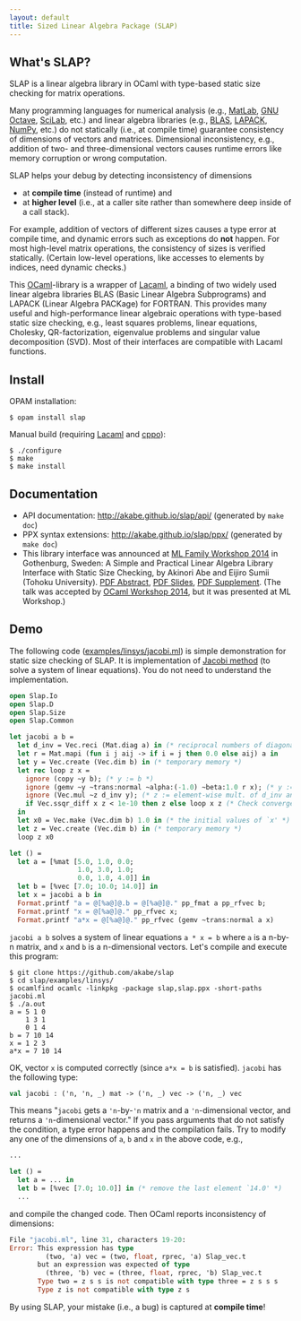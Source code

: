 ```yaml
---
layout: default
title: Sized Linear Algebra Package (SLAP)
---
```


What's SLAP?
------------

SLAP is a linear algebra library in OCaml with type-based static size checking
for matrix operations.

Many programming languages for numerical analysis (e.g.,
[MatLab](http://www.mathworks.com/products/matlab/),
[GNU Octave](https://www.gnu.org/software/octave/),
[SciLab](http://www.scilab.org/), etc.) and linear algebra libraries (e.g.,
[BLAS](http://www.netlib.org/blas/), [LAPACK](http://www.netlib.org/lapack/),
[NumPy](http://www.numpy.org/), etc.) do not statically (i.e., at compile time)
guarantee consistency of dimensions of vectors and matrices.
Dimensional inconsistency, e.g., addition of two- and three-dimensional vectors
causes runtime errors like memory corruption or wrong computation.

SLAP helps your debug by detecting inconsistency of dimensions

- at **compile time** (instead of runtime) and
- at **higher level** (i.e., at a caller site rather than somewhere deep inside
  of a call stack).

For example, addition of vectors of different sizes causes a type error
at compile time, and dynamic errors such as exceptions do **not** happen.
For most high-level matrix operations, the consistency of sizes is verified
statically. (Certain low-level operations, like accesses to elements by indices,
need dynamic checks.)

This [OCaml](http://ocaml.org/)-library is a wrapper of
[Lacaml](https://github.com/mmottl/lacaml), a binding of two widely used
linear algebra libraries BLAS (Basic Linear Algebra Subprograms) and LAPACK
(Linear Algebra PACKage) for FORTRAN.
This provides many useful and high-performance linear algebraic operations with
type-based static size checking, e.g., least squares problems, linear equations,
Cholesky, QR-factorization, eigenvalue problems and singular value decomposition
(SVD). Most of their interfaces are compatible with Lacaml functions.

Install
-------

OPAM installation:

```
$ opam install slap
```

Manual build (requiring [Lacaml](https://github.com/mmottl/lacaml) and
[cppo](http://mjambon.com/cppo.html)):

```
$ ./configure
$ make
$ make install
```

Documentation
-------------

- API documentation: http://akabe.github.io/slap/api/ (generated by `make doc`)
- PPX syntax extensions: http://akabe.github.io/slap/ppx/ (generated by `make doc`)
- This library interface was announced at
  [ML Family Workshop 2014](http://okmij.org/ftp/ML/ML14.html) in Gothenburg,
  Sweden: A Simple and Practical Linear Algebra Library Interface with Static
  Size Checking, by Akinori Abe and Eijiro Sumii (Tohoku University).
  [PDF Abstract](https://ocaml.org/meetings/ocaml/2014/ocaml2014_19.pdf),
  [PDF Slides](https://ocaml.org/meetings/ocaml/2014/abe-sumii-slides.pdf),
  [PDF Supplement](https://akabe.github.io/sgpr/changes.pdf).
  (The talk was accepted by
  [OCaml Workshop 2014](https://ocaml.org/meetings/ocaml/2014/), but it was
  presented at ML Workshop.)

Demo
----

The following code
([examples/linsys/jacobi.ml](https://github.com/akabe/slap/blob/master/examples/linsys/jacobi.ml))
is simple demonstration for static size checking of SLAP. It is implementation
of [Jacobi method](http://en.wikipedia.org/wiki/Jacobi_method) (to solve a
system of linear equations). You do not need to understand the implementation.

```ocaml
open Slap.Io
open Slap.D
open Slap.Size
open Slap.Common

let jacobi a b =
  let d_inv = Vec.reci (Mat.diag a) in (* reciprocal numbers of diagonal elements *)
  let r = Mat.mapi (fun i j aij -> if i = j then 0.0 else aij) a in
  let y = Vec.create (Vec.dim b) in (* temporary memory *)
  let rec loop z x =
    ignore (copy ~y b); (* y := b *)
    ignore (gemv ~y ~trans:normal ~alpha:(-1.0) ~beta:1.0 r x); (* y := y-r*x *)
    ignore (Vec.mul ~z d_inv y); (* z := element-wise mult. of d_inv and y *)
    if Vec.ssqr_diff x z < 1e-10 then z else loop x z (* Check convergence *)
  in
  let x0 = Vec.make (Vec.dim b) 1.0 in (* the initial values of `x' *)
  let z = Vec.create (Vec.dim b) in (* temporary memory *)
  loop z x0

let () =
  let a = [%mat [5.0, 1.0, 0.0;
                 1.0, 3.0, 1.0;
                 0.0, 1.0, 4.0]] in
  let b = [%vec [7.0; 10.0; 14.0]] in
  let x = jacobi a b in
  Format.printf "a = @[%a@]@.b = @[%a@]@." pp_fmat a pp_rfvec b;
  Format.printf "x = @[%a@]@." pp_rfvec x;
  Format.printf "a*x = @[%a@]@." pp_rfvec (gemv ~trans:normal a x)
```

`jacobi a b` solves a system of linear equations `a * x = b` where `a` is
a n-by-n matrix, and `x` and `b` is a n-dimensional vectors.
Let's compile and execute this program:

```
$ git clone https://github.com/akabe/slap
$ cd slap/examples/linsys/
$ ocamlfind ocamlc -linkpkg -package slap,slap.ppx -short-paths jacobi.ml
$ ./a.out
a = 5 1 0
    1 3 1
    0 1 4
b = 7 10 14
x = 1 2 3
a*x = 7 10 14
```

OK, vector `x` is computed correctly (since `a*x = b` is satisfied).
`jacobi` has the following type:

```ocaml
val jacobi : ('n, 'n, _) mat -> ('n, _) vec -> ('n, _) vec
```

This means "`jacobi` gets a `'n`-by-`'n` matrix and a `'n`-dimensional vector,
and returns a `'n`-dimensional vector." If you pass arguments that do not
satisfy the condition, a type error happens and the compilation fails.
Try to modify any one of the dimensions of `a`, `b` and `x` in the above code,
e.g.,

```ocaml
...

let () =
  let a = ... in
  let b = [%vec [7.0; 10.0]] in (* remove the last element `14.0' *)
  ...
```

and compile the changed code. Then OCaml reports inconsistency of dimensions:

```ocaml
File "jacobi.ml", line 31, characters 19-20:
Error: This expression has type
         (two, 'a) vec = (two, float, rprec, 'a) Slap_vec.t
       but an expression was expected of type
         (three, 'b) vec = (three, float, rprec, 'b) Slap_vec.t
       Type two = z s s is not compatible with type three = z s s s
       Type z is not compatible with type z s
```

By using SLAP, your mistake (i.e., a bug) is captured at **compile time**!
